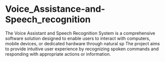 # Voice_Assistance-and-Speech_recognition
The Voice Assistant and Speech Recognition System is a comprehensive software solution designed to enable users to interact with computers, mobile devices, or dedicated hardware through natural sp The project aims to provide intuitive user experience by recognizing spoken commands and responding with appropriate actions or information.
